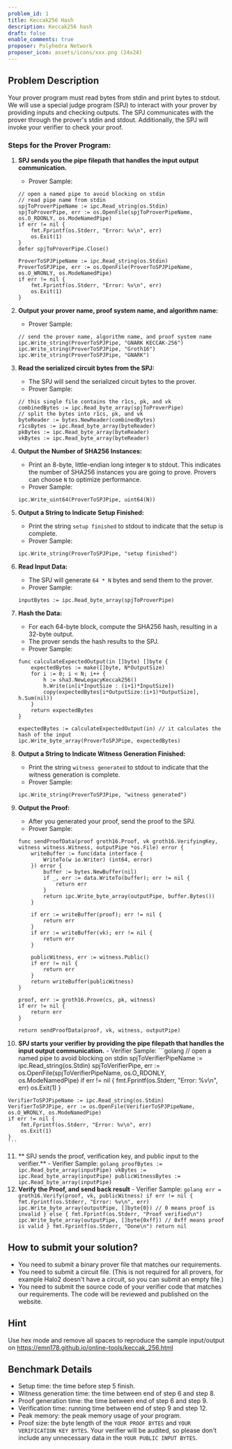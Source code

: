 ```yaml
---
problem_id: 1
title: Keccak256 Hash 
description: Keccak256 hash
draft: false
enable_comments: true
proposer: Polyhedra Network
proposer_icon: assets/icons/xxx.png (24x24)
---
```


## Problem Description

Your prover program must read bytes from stdin and print bytes to stdout. We will use a special judge program (SPJ) to interact with your prover by providing inputs and checking outputs. The SPJ communicates with the prover through the prover's stdin and stdout. Additionally, the SPJ will invoke your verifier to check your proof.

### Steps for the Prover Program:
1. **SPJ sends you the pipe filepath that handles the input output communication.**
    - Prover Sample:
    ```golang
    // open a named pipe to avoid blocking on stdin
	// read pipe name from stdin
	spjToProverPipeName := ipc.Read_string(os.Stdin)
	spjToProverPipe, err := os.OpenFile(spjToProverPipeName, os.O_RDONLY, os.ModeNamedPipe)
	if err != nil {
		fmt.Fprintf(os.Stderr, "Error: %v\n", err)
		os.Exit(1)
	}
	defer spjToProverPipe.Close()

	ProverToSPJPipeName := ipc.Read_string(os.Stdin)
	ProverToSPJPipe, err := os.OpenFile(ProverToSPJPipeName, os.O_WRONLY, os.ModeNamedPipe)
	if err != nil {
		fmt.Fprintf(os.Stderr, "Error: %v\n", err)
		os.Exit(1)
	}
    ```
2. **Output your prover name, proof system name, and algorithm name:**
    - Prover Sample:
    ```golang
    // send the prover name, algorithm name, and proof system name
    ipc.Write_string(ProverToSPJPipe, "GNARK KECCAK-256")
    ipc.Write_string(ProverToSPJPipe, "Groth16")
    ipc.Write_string(ProverToSPJPipe, "GNARK")
    ```

3. **Read the serialized circuit bytes from the SPJ:**
    - The SPJ will send the serialized circuit bytes to the prover.
    - Prover Sample:
    ```golang
    // this single file contains the r1cs, pk, and vk
	combinedBytes := ipc.Read_byte_array(spjToProverPipe) 
	// split the bytes into r1cs, pk, and vk
	byteReader := bytes.NewReader(combinedBytes)
	r1csBytes := ipc.Read_byte_array(byteReader)
	pkBytes := ipc.Read_byte_array(byteReader)
	vkBytes := ipc.Read_byte_array(byteReader)
    ```

4. **Output the Number of SHA256 Instances:**
   - Print an 8-byte, little-endian long integer `N` to stdout. This indicates the number of SHA256 instances you are going to prove. Provers can choose `N` to optimize performance.
   - Prover Sample:
   ```golang
   ipc.Write_uint64(ProverToSPJPipe, uint64(N))
   ```

5. **Output a String to Indicate Setup Finished:**
   - Print the string `setup finished` to stdout to indicate that the setup is complete.
   - Prover Sample:
   ```golang
   ipc.Write_string(ProverToSPJPipe, "setup finished")
   ```

6. **Read Input Data:**
   - The SPJ will generate `64 * N` bytes and send them to the prover.
    - Prover Sample:
    ```golang
    inputBytes := ipc.Read_byte_array(spjToProverPipe)
    ```

7. **Hash the Data:**
   - For each 64-byte block, compute the SHA256 hash, resulting in a 32-byte output.
   - The prover sends the hash results to the SPJ.
    - Prover Sample:
    ```golang
    func calculateExpectedOutput(in []byte) []byte {
        expectedBytes := make([]byte, N*OutputSize)
        for i := 0; i < N; i++ {
            h := sha3.NewLegacyKeccak256()
            h.Write(in[i*InputSize : (i+1)*InputSize])
            copy(expectedBytes[i*OutputSize:(i+1)*OutputSize], h.Sum(nil))
        }
        return expectedBytes
    }
    ```
    ```golang
    expectedBytes := calculateExpectedOutput(in) // it calculates the hash of the input
	ipc.Write_byte_array(ProverToSPJPipe, expectedBytes)
    ```

8. **Output a String to Indicate Witness Generation Finished:**
   - Print the string `witness generated` to stdout to indicate that the witness generation is complete.
   - Prover Sample:
   ```golang
   ipc.Write_string(ProverToSPJPipe, "witness generated")
   ```

9. **Output the Proof:**
   - After you generated your proof, send the proof to the SPJ.
    - Prover Sample:
    ```golang
    func sendProofData(proof groth16.Proof, vk groth16.VerifyingKey, witness witness.Witness, outputPipe *os.File) error {
        writeBuffer := func(data interface {
            WriteTo(w io.Writer) (int64, error)
        }) error {
            buffer := bytes.NewBuffer(nil)
            if _, err := data.WriteTo(buffer); err != nil {
                return err
            }
            return ipc.Write_byte_array(outputPipe, buffer.Bytes())
        }

        if err := writeBuffer(proof); err != nil {
            return err
        }
        if err := writeBuffer(vk); err != nil {
            return err
        }

        publicWitness, err := witness.Public()
        if err != nil {
            return err
        }
        return writeBuffer(publicWitness)
    }
    ```
    ```golang
    proof, err := groth16.Prove(cs, pk, witness)
	if err != nil {
		return err
	}

	return sendProofData(proof, vk, witness, outputPipe)
    ```
  10. **SPJ starts your verifier by providing the pipe filepath that handles the input output communication.**
    - Verifier Sample:
    ```golang
    // open a named pipe to avoid blocking on stdin
    spjToVerifierPipeName := ipc.Read_string(os.Stdin)
	spjToVerifierPipe, err := os.OpenFile(spjToVerifierPipeName, os.O_RDONLY, os.ModeNamedPipe)
	if err != nil {
		fmt.Fprintf(os.Stderr, "Error: %v\n", err)
		os.Exit(1)
	}

	VerifierToSPJPipeName := ipc.Read_string(os.Stdin)
	VerifierToSPJPipe, err := os.OpenFile(VerifierToSPJPipeName, os.O_WRONLY, os.ModeNamedPipe)
	if err != nil {
		fmt.Fprintf(os.Stderr, "Error: %v\n", err)
		os.Exit(1)
	}
    ```
  11. ** SPJ sends the proof, verification key, and public input to the verifier.**
    - Verifier Sample:
    ```golang
    proofBytes := ipc.Read_byte_array(inputPipe)
	vkBytes := ipc.Read_byte_array(inputPipe)
	publicWitnessBytes := ipc.Read_byte_array(inputPipe)
    ```
  12. **Verify the Proof, and send back result**
    - Verifier Sample:
    ```golang
    err = groth16.Verify(proof, vk, publicWitness)
	if err != nil {
		fmt.Fprintf(os.Stderr, "Error: %v\n", err)
		ipc.Write_byte_array(outputPipe, []byte{0}) // 0 means proof is invalid
	} else {
		fmt.Fprintf(os.Stderr, "Proof verified\n")
		ipc.Write_byte_array(outputPipe, []byte{0xff}) // 0xff means proof is valid
	}
	fmt.Fprintf(os.Stderr, "Done\n")
	return nil
    ```

## How to submit your solution?
- You need to submit a binary prover file that matches our requirements.
- You need to submit a circuit file. (This is not required for all provers, for example Halo2 doesn't have a circuit, so you can submit an empty file.)
- You need to submit the source code of your verifier code that matches our requirements. The code will be reviewed and published on the website.

## Hint
Use hex mode and remove all spaces to reproduce the sample input/output on https://emn178.github.io/online-tools/keccak_256.html

## Benchmark Details
- Setup time: the time before step 5 finish.
- Witness generation time: the time between end of step 6 and step 8.
- Proof generation time: the time between end of step 6 and step 9.
- Verification time: running time between end of step 9 and step 12.
- Peak memory: the peak memory usage of your program.
- Proof size: the byte length of the `YOUR PROOF BYTES` and `YOUR VERIFICATION KEY BYTES`. Your verifier will be audited, so please don't include any unnecessary data in the `YOUR PUBLIC INPUT BYTES`.